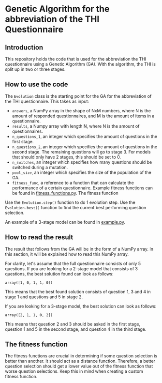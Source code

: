 # Genetic Algorithm for the abbreviation of the THI Questionnaire


## Introduction

This repository holds the code that is used for the abbreviation the THI questionnaire using a Genetic Algorithm (GA). With the algorithm, the THI is split up in two or three stages.

## How to use the code

The `Evolution` class is the starting point for the GA for the abbreviation of the THI questionnaire. This takes as input:

- `answers`, a NumPy array in the shape of NxM numbers, where N is the amount of responded questionnaires, and M is the amount of items in a questionnaire.
- `results`, a Numpy array with length N, where N is the amount of questionnaires.
- `n_questions_1`, an integer which specifies the amount of questions in the first stage.
- `n_questions_2`, an integer which specifies the amount of questions in the second stage. The remaining questions will go to stage 3. For models that should only have 2 stages, this should be set to 0.
- `n_switches`, an integer which specifies how many questions should be switched during a mutation.
- `pool_size`, an integer which specifies the size of the population of the GA.
- `fitness_func`, a reference to a function that can calculate the performance of a certain questionnaire. Example fitness functions can be found in [fitness_functions.py](fitness_functions.py). The fitness function 

Use the `Evolution.step()` function to do 1 evolution step. Use the `Evolution.best()` function to find the current best performing question selection.

An example of a 3-stage model can be found in [example.py](example.py).

## How to read the result

The result that follows from the GA will be in the form of a NumPy array. In this section, it will be explained how to read this NumPy array.

For clarity, let's assume that the full questionnaire consists of only 5 questions. If you are looking for a 2-stage model that consists of 3 questions, the best solution found can look as follows:

    array([1, 0, 1, 1, 0])

This means that the best found solution consists of question 1, 3 and 4 in stage 1 and questions  and 5 in stage 2.

If you are looking for a 3-stage model, the best solution can look as follows:

    array([2, 1, 1, 0, 2])

This means that question 2 and 3 should be asked in the first stage, question 1 and 5 in the second stage, and question 4 in the third stage.

## The fitness function

The fitness functions are crucial in determining if some question selection is better than another. It should act as a distance function. Therefore, a better question selection should get a lower value out of the fitness function that worse question selections. Keep this in mind when creating a custom fitness function.
